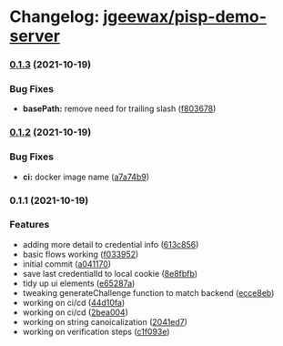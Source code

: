 # Changelog: [jgeewax/pisp-demo-server](https://github.com/jgeewax/pisp-demo-server)
### [0.1.3](https://github.com/mojaloop/contrib-fido-test-ui/compare/v0.1.2...v0.1.3) (2021-10-19)


### Bug Fixes

* **basePath:** remove need for trailing slash ([f803678](https://github.com/mojaloop/contrib-fido-test-ui/commit/f803678f0a83ec11fa81c02242c8bc25cf0d8b29))

### [0.1.2](https://github.com/mojaloop/contrib-fido-test-ui/compare/v0.1.1...v0.1.2) (2021-10-19)


### Bug Fixes

* **ci:** docker image name ([a7a74b9](https://github.com/mojaloop/contrib-fido-test-ui/commit/a7a74b9cb4f5db118fdb9effaf6f2c134afcdcf4))

### 0.1.1 (2021-10-19)


### Features

* adding more detail to credential info ([613c856](https://github.com/mojaloop/contrib-fido-test-ui/commit/613c85604bdb17044783cfa13c5f8a586e15d41e))
* basic flows working ([f033952](https://github.com/mojaloop/contrib-fido-test-ui/commit/f033952346b1402b46b437c43e32627621c4e542))
* initial commit ([a041170](https://github.com/mojaloop/contrib-fido-test-ui/commit/a041170464307796ca1bdb43273eb783ea59c305))
* save last credentialId to local cookie ([8e8fbfb](https://github.com/mojaloop/contrib-fido-test-ui/commit/8e8fbfb489863fbfb1efbf949d850abb93806d30))
* tidy up ui elements ([e65287a](https://github.com/mojaloop/contrib-fido-test-ui/commit/e65287a1ea52953a38fe53b4b217f141977c409c))
* tweaking generateChallenge function to match backend ([ecce8eb](https://github.com/mojaloop/contrib-fido-test-ui/commit/ecce8eb29eb8a2310bef8d9ccb7fd038a99353d4))
* working on ci/cd ([44d10fa](https://github.com/mojaloop/contrib-fido-test-ui/commit/44d10fa88f46a071e3a07795a62c22bc158886df))
* working on ci/cd ([2bea004](https://github.com/mojaloop/contrib-fido-test-ui/commit/2bea004b3387a3143eea8a225b50aaf8cac5298b))
* working on string canoicalization ([2041ed7](https://github.com/mojaloop/contrib-fido-test-ui/commit/2041ed7bc6889aa4692b78e342626b717955b962))
* working on verification steps ([c1f093e](https://github.com/mojaloop/contrib-fido-test-ui/commit/c1f093ef9e7eee3269f8312246ad653f5d44d58c))
